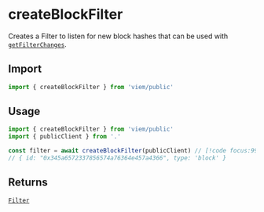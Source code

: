 # createBlockFilter

Creates a Filter to listen for new block hashes that can be used with [`getFilterChanges`](/TODO).

## Import

```ts
import { createBlockFilter } from 'viem/public'
```

## Usage

```ts
import { createBlockFilter } from 'viem/public'
import { publicClient } from '.'

const filter = await createBlockFilter(publicClient) // [!code focus:99]
// { id: "0x345a6572337856574a76364e457a4366", type: 'block' }
```

## Returns

[`Filter`](/docs/glossary/types#TODO)
